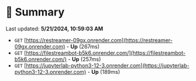 # 📖 Summary
Last updated: **5/21/2024, 10:59:03 AM**

- `GET` [https://restreamer-09gx.onrender.com](https://restreamer-09gx.onrender.com) - **Up** (267ms)
- `GET` [https://filestreambot-b5k6.onrender.com/](https://filestreambot-b5k6.onrender.com/) - **Up** (257ms)
- `GET` [https://jupyterlab-python3-12-3.onrender.com](https://jupyterlab-python3-12-3.onrender.com) - **Up** (189ms)
